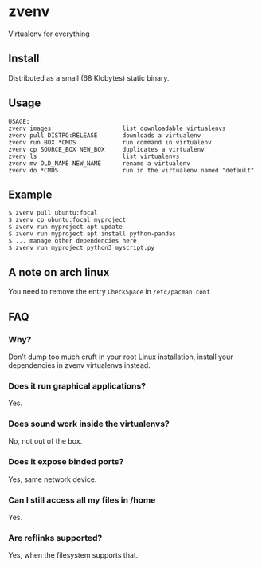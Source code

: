 # zvenv
Virtualenv for everything

## Install
Distributed as a small (68 Klobytes) static binary.

## Usage
```
USAGE:
zvenv images                    list downloadable virtualenvs
zvenv pull DISTRO:RELEASE       downloads a virtualenv
zvenv run BOX *CMDS             run command in virtualenv
zvenv cp SOURCE_BOX NEW_BOX     duplicates a virtualenv
zvenv ls                        list virtualenvs
zvenv mv OLD_NAME NEW_NAME      rename a virtualenv
zvenv do *CMDS                  run in the virtualenv named "default"
```

## Example
```
$ zvenv pull ubuntu:focal
$ zvenv cp ubuntu:focal myproject
$ zvenv run myproject apt update
$ zvenv run myproject apt install python-pandas
$ ... manage other dependencies here
$ zvenv run myproject python3 myscript.py
```


## A note on arch linux
You need to remove the entry `CheckSpace` in `/etc/pacman.conf`

## FAQ

### Why?

Don't dump too much cruft in your root Linux installation, install your dependencies in zvenv virtualenvs instead.

### Does it run graphical applications?
Yes.

### Does sound work inside the virtualenvs?
No, not out of the box.

### Does it expose binded ports?
Yes, same network device.

### Can I still access all my files in /home
Yes.

### Are reflinks supported?
Yes, when the filesystem supports that.
